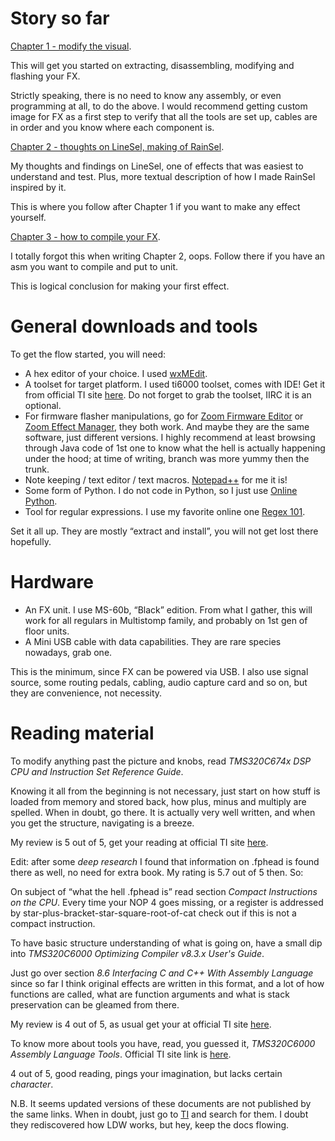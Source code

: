 # Story so far
[Chapter 1 - modify the visual](CH_1.md).

This will get you started on extracting, disassembling, modifying and flashing your FX.

Strictly speaking, there is no need to know any assembly, or even programming at all, to do the above. I would recommend getting custom image for FX as a first step to verify that all the tools are set up, cables are in order and you know where each component is.

[Chapter 2 - thoughts on LineSel, making of RainSel](CH_2.md).

My thoughts and findings on LineSel, one of effects that was easiest to understand and test. Plus, more textual description of how I made RainSel inspired by it.

This is where you follow after Chapter 1 if you want to make any effect yourself.

[Chapter 3 - how to compile your FX](CH_3.md).

I totally forgot this when writing Chapter 2, oops. Follow there if you have an asm you want to compile and put to unit.

This is logical conclusion for making your first effect.

# General downloads and tools
To get the flow started, you will need:
* A hex editor of your choice. I used [wxMEdit](https://wxmedit.github.io/).
* A toolset for target platform. I used ti6000 toolset, comes with IDE! Get it from official TI site [here](https://www.ti.com/tool/CCSTUDIO). Do not forget to grab the toolset, IIRC it is an optional.
* For firmware flasher manipulations, go for [Zoom Firmware Editor](https://github.com/Barsik-Barbosik/Zoom-Firmware-Editor) or [Zoom Effect Manager](https://vk.com/zoomeffectmanager), they both work. And maybe they are the same software, just different versions. I highly recommend at least browsing through Java code of 1st one to know what the hell is actually happening under the hood; at time of writing, branch was more yummy then the trunk.
* Note keeping / text editor / text macros. [Notepad++](https://notepad-plus-plus.org/) for me it is!
* Some form of Python. I do not code in Python, so I just use [Online Python](https://www.online-python.com/).
* Tool for regular expressions. I use my favorite online one [Regex 101](https://regex101.com/).

Set it all up. They are mostly “extract and install”, you will not get lost there hopefully.

# Hardware
* An FX unit. I use MS-60b, “Black” edition. From what I gather, this will work for all regulars in Multistomp family, and probably on 1st gen of floor units.
* A Mini USB cable with data capabilities. They are rare species nowadays, grab one.

This is the minimum, since FX can be powered via USB. I also use signal source, some routing pedals, cabling, audio capture card and so on, but they are convenience, not necessity.

# Reading material
To modify anything past the picture and knobs, read _TMS320C674x DSP CPU and Instruction Set Reference Guide_.

Knowing it all from the beginning is not necessary, just start on how stuff is loaded from memory and stored back, how plus, minus and multiply are spelled. When in doubt, go there. It is actually very well written, and when you get the structure, navigating is a breeze.

My review is 5 out of 5, get your reading at official TI site [here](https://www.ti.com/lit/ug/sprufe8b/sprufe8b.pdf).

Edit: after some _deep research_ I found that information on .fphead is found there as well, no need for extra book. My rating is 5.7 out of 5 then. So:

On subject of “what the hell .fphead is” read section _Compact Instructions on the CPU_. Every time your NOP 4 goes missing, or a register is addressed by star-plus-bracket-star-square-root-of-cat check out if this is not a compact instruction.

To have basic structure understanding of what is going on, have a small dip into _TMS320C6000 Optimizing Compiler v8.3.x User's Guide_.

Just go over section _8.6 Interfacing C and C++ With Assembly Language_ since so far I think original effects are written in this format, and a lot of how functions are called, what are function arguments and what is stack preservation can be gleamed from there.

My review is 4 out of 5, as usual get your at official TI site [here]( https://www.ti.com/lit/ug/sprui04d/sprui04d.pdf).

To know more about tools you have, read, you guessed it, _TMS320C6000 Assembly Language Tools_. Official TI site link is [here](https://www.ti.com/lit/ug/sprui03d/sprui03d.pdf).

4 out of 5, good reading, pings your imagination, but lacks certain _character_.

N.B. It seems updated versions of these documents are not published by the same links. When in doubt, just go to [TI](https://www.ti.com/) and search for them. I doubt they rediscovered how LDW works, but hey, keep the docs flowing.
